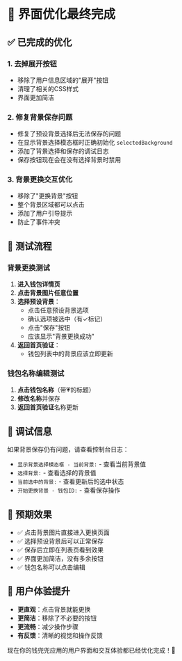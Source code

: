 # 🎨 界面优化最终完成

## ✅ 已完成的优化

### 1. **去掉展开按钮**
- 移除了用户信息区域的"展开"按钮
- 清理了相关的CSS样式
- 界面更加简洁

### 2. **修复背景保存问题**
- 修复了预设背景选择后无法保存的问题
- 在显示背景选择模态框时正确初始化 `selectedBackground`
- 添加了背景选择和保存的调试日志
- 保存按钮现在会在没有选择背景时禁用

### 3. **背景更换交互优化**
- 移除了"更换背景"按钮
- 整个背景区域都可以点击
- 添加了用户引导提示
- 防止了事件冲突

## 🧪 测试流程

### 背景更换测试
1. **进入钱包详情页**
2. **点击背景图片任意位置** 
3. **选择预设背景**：
   - 点击任意预设背景选项
   - 确认选项被选中（有✓标记）
   - 点击"保存"按钮
   - 应该显示"背景更换成功"
4. **返回首页验证**：
   - 钱包列表中的背景应该立即更新

### 钱包名称编辑测试
1. **点击钱包名称**（带💗的标题）
2. **修改名称**并保存
3. **返回首页验证**名称更新

## 🔧 调试信息

如果背景保存仍有问题，请查看控制台日志：
- `显示背景选择模态框 - 当前背景:` - 查看当前背景值
- `选择背景:` - 查看选择的背景值
- `当前选中的背景:` - 查看更新后的选中状态
- `开始更换背景 - 钱包ID:` - 查看保存操作

## 🎯 预期效果

- ✅ 点击背景图片直接进入更换页面
- ✅ 选择预设背景后可以正常保存
- ✅ 保存后立即在列表页看到效果
- ✅ 界面更加简洁，没有多余按钮
- ✅ 钱包名称可以点击编辑

## 🚀 用户体验提升

- **更直观**：点击背景就能更换
- **更简洁**：移除了不必要的按钮
- **更流畅**：减少操作步骤
- **有反馈**：清晰的视觉和操作反馈

现在你的钱兜兜应用的用户界面和交互体验都已经优化完成！🎊



